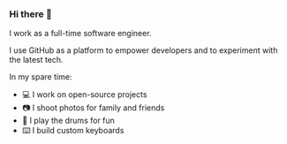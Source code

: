 ### Hi there :wave:

I work as a full-time software engineer.

I use GitHub as a platform to empower developers and to experiment with the latest tech.

In my spare time:

- :computer: I work on open-source projects
- :camera: I shoot photos for family and friends
- :drum: I play the drums for fun
- :keyboard: I build custom keyboards
